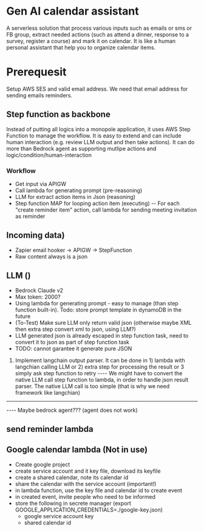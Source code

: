 

# Gen AI calendar assistant
A serverless solution that process various inputs such as emails or sms or FB group, extract needed actions (such as attend a dinner, response to a survey, register a course) and mark it on calendar. It is like a human personal assistant that help you to organize calendar items.

# Prerequesit
Setup AWS SES and valid email address. We need that email address for sending emails reminders.

## Step function as backbone
Instead of putting all logics into a monopole application, it uses AWS Step Function to manage the workflow. It is 
easy to extend and can include human interaction (e.g. review LLM output and then take actions). It can do more than Bedrock agent as supporting mutlipe actions and logic/condition/human-interaction

### Workflow
- Get input via APIGW
- Call lambda for generating prompt (pre-reasoning)
- LLM for extract action items in Json (reasoning)
- Step function MAP for looping action item (executing)
-- For each "create reminder item" action, call lambda for sending meeting invitation as reminder


## Incoming data)
- Zapier email hooker -> APIGW -> StepFunction
- Raw content always is a json 

## LLM ()
- Bedrock Claude v2 
- Max token: 2000?
- Using lambda for generating prompt - easy to manage (than step function built-in). Todo: store prompt template in dynamoDB in the future
- (To-Test) Make sure LLM only return valid json (otherwise maybe XML then extra step convert xml to json, using LLM?)
- LLM generated json is already escaped in step function task, need to convert it to json as part of step function task
- TODO: cannot garantee it generate pure JSON
1) Implement langchain output parser. It can be done in 1) lambda with langchian calling LLM or 2) extra step for processing the result or 3 simply ask step function to retry
---- We might have to convert the native LLM call step function to lambda, in order to handle json result parser. The native LLM call is too simple (that is why we need framework like langchian)
---- 
---- Maybe bedrock agent??? (agent does not work)



## send reminder lambda

## Google calendar lambda (Not in use)
- Create google project
- create service account and it key file, download its keyfile
- create a shared calendar, note its calendar id
- share the calendar with the service account (important!)
- in lambda function, use the key file and calendar id to create event
- in created event, invite people who need to be informed 
- store the following in secrete manager (export GOOGLE_APPLICATION_CREDENTIALS=./google-key.json)
    - google service account key
    - shared calendar id


